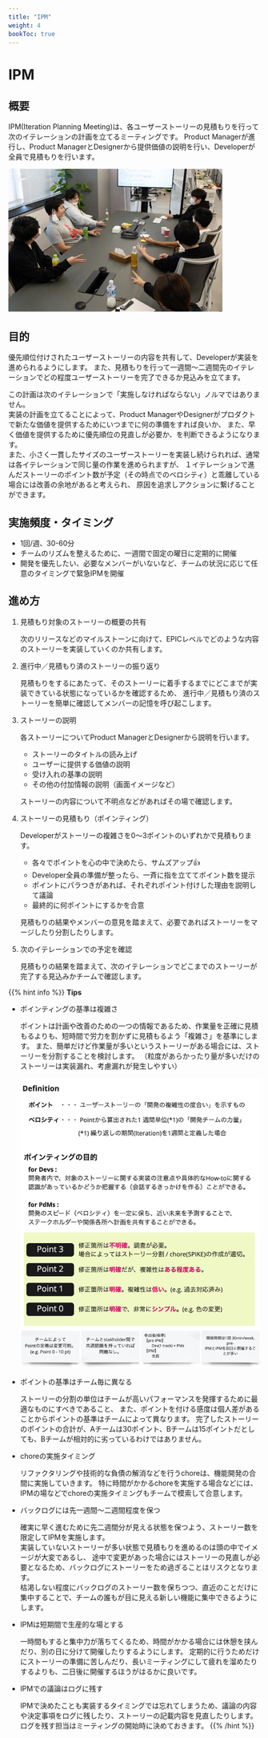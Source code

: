 ```yaml
---
title: "IPM"
weight: 4
bookToc: true
---
```


# IPM

## 概要
IPM(Iteration Planning Meeting)は、各ユーザーストーリーの見積もりを行って次のイテレーションの計画を立てるミーティングです。
Product Managerが進行し、Product ManagerとDesignerから提供価値の説明を行い、Developerが全員で見積もりを行います。

![IPM](IPM.jpg)

## 目的
優先順位付けされたユーザーストーリーの内容を共有して、Developerが実装を進められるようにします。
また、見積もりを行って一週間〜二週間先のイテレーションでどの程度ユーザーストーリーを完了できるか見込みを立てます。

この計画は次のイテレーションで「実施しなければならない」ノルマではありません。  
実装の計画を立てることによって、Product ManagerやDesignerがプロダクトで新たな価値を提供するためにいつまでに何の準備をすれば良いか、
また、早く価値を提供するために優先順位の見直しが必要か、を判断できるようになります。  
また、小さく一貫したサイズのユーザーストーリーを実装し続けられれば、通常は各イテレーションで同じ量の作業を進められますが、
１イテレーションで進んだストーリーのポイント数が予定（その時点でのベロシティ）と乖離している場合には改善の余地があると考えられ、
原因を追求しアクションに繋げることができます。

## 実施頻度・タイミング
- 1回/週、30-60分
- チームのリズムを整えるために、一週間で固定の曜日に定期的に開催
- 開発を優先したい、必要なメンバーがいないなど、チームの状況に応じて任意のタイミングで緊急IPMを開催

## 進め方
1. 見積もり対象のストーリーの概要の共有

   次のリリースなどのマイルストーンに向けて、EPICレベルでどのような内容のストーリーを実装していくのか共有します。

1. 進行中／見積もり済のストーリーの振り返り

   見積もりをするにあたって、そのストーリーに着手するまでにどこまでが実装できている状態になっているかを確認するため、
   進行中／見積もり済のストーリーを簡単に確認してメンバーの記憶を呼び起こします。

1. ストーリーの説明

   各ストーリーについてProduct ManagerとDesignerから説明を行います。
   - ストーリーのタイトルの読み上げ
   - ユーザーに提供する価値の説明
   - 受け入れの基準の説明
   - その他の付加情報の説明（画面イメージなど）

   ストーリーの内容について不明点などがあればその場で確認します。

1. ストーリーの見積もり（ポインティング）

   Developerがストーリーの複雑さを0〜3ポイントのいずれかで見積もります。
   - 各々でポイントを心の中で決めたら、サムズアップ👍
   - Developer全員の準備が整ったら、一斉に指を立ててポイント数を提示
   - ポイントにパラつきがあれば、それぞれポイント付けした理由を説明して議論
   - 最終的に何ポイントにするかを合意
 
   見積もりの結果やメンバーの意見を踏まえて、必要であればストーリーをマージしたり分割したりします。

1. 次のイテレーションでの予定を確認

   見積もりの結果を踏まえて、次のイテレーションでどこまでのストーリーが完了する見込みかチームで確認します。

{{% hint info %}}
**Tips**
- ポインティングの基準は複雑さ

  ポイントは計画や改善のための一つの情報であるため、作業量を正確に見積もるよりも、短時間で労力を割かずに見積もるよう「複雑さ」を基準にします。
  また、簡単だけど作業量が多いというストーリーがある場合には、ストーリーを分割することを検討します。
  （粒度があらかったり量が多いだけのストーリーは実装漏れ、考慮漏れが発生しやすい）

  ![pointing](pointing.jpg)

- ポイントの基準はチーム毎に異なる

  ストーリーの分割の単位はチームが高いパフォーマンスを発揮するために最適なものにすべきであること、
  また、ポイントを付ける感度は個人差があることからポイントの基準はチームによって異なります。
  完了したストーリーのポイントの合計が、Aチームは30ポイント、Bチームは15ポイントだとしても、Bチームが相対的に劣っているわけではありません。

- choreの実施タイミング

  リファクタリングや技術的な負債の解消などを行うchoreは、機能開発の合間に実施していきます。
  特に時間がかかるchoreを実施する場合などには、IPMの場などでchoreの実施タイミングもチームで模索して合意します。

- バックログには先一週間〜二週間程度を保つ

  確実に早く進むために先二週間分が見える状態を保つよう、ストーリー数を限定してIPMを実施します。  
  実装していないストーリーが多い状態で見積もりを進めるのは頭の中でイメージが大変であるし、
  途中で変更があった場合にはストーリーの見直しが必要となるため、バックログにストーリーをため過ぎることはリスクとなります。  
  枯渇しない程度にバックログのストーリー数を保ちつつ、直近のことだけに集中することで、チームの誰もが目に見える新しい機能に集中できるようにします。

- IPMは短期間で生産的な場とする

  一時間もすると集中力が落ちてくるため、時間がかかる場合には休憩を挟んだり、別の日に分けて開催したりするようにします。
  定期的に行うためだけにストーリーの準備に苦しんだり、長いミーティングにして疲れを溜めたりするよりも、二日後に開催するほうがはるかに良いです。

- IPMでの議論はログに残す

  IPMで決めたことも実装するタイミングでは忘れてしまうため、議論の内容や決定事項をログに残したり、ストーリーの記載内容を見直したりします。
  ログを残す担当はミーティングの開始時に決めておきます。
{{% /hint %}}
